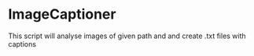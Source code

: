 # ImageCaptioner
This script will analyse images of given path and and create .txt files with captions
